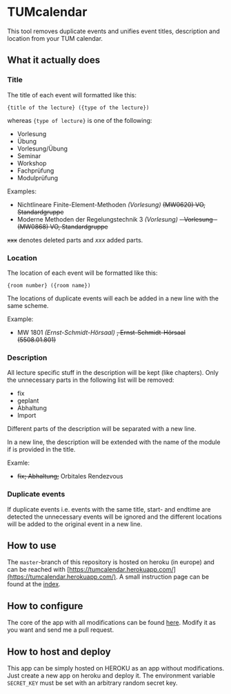 # TUMcalendar
This tool removes duplicate events and unifies event titles, description and location from your TUM calendar.

## What it actually does

### Title
The title of each event will formatted like this:

```{title of the lecture} ({type of the lecture})```

whereas `{type of lecture}` is one of the following:

* Vorlesung
* Übung
* Vorlesung/Übung
* Seminar
* Workshop
* Fachprüfung
* Modulprüfung

Examples:
* Nichtlineare Finite-Element-Methoden *(Vorlesung)* ~~(MW0620) VO, Standardgruppe~~
* Moderne Methoden der Regelungstechnik 3 *(Vorlesung)* ~~- Vorlesung - (MW0868) VO, Standardgruppe~~

~~xxx~~ denotes deleted parts and *xxx* added parts.

### Location
The location of each event will be formatted like this:

```{room number} ({room name})```

The locations of duplicate events will each be added in a new line with the same scheme.

Example:
* MW 1801 *(Ernst-Schmidt-Hörsaal)* ~~, Ernst-Schmidt-Hörsaal (5508.01.801)~~

### Description
All lecture specific stuff in the description will be kept (like chapters). Only the unnecessary parts in the following list will be removed:
* fix
* geplant
* Abhaltung
* Import

Different parts of the description will be separated with a new line.

In a new line, the description will be extended with the name of the module if is provided in the title.

Examle:
* ~~fix; Abhaltung;~~ Orbitales Rendezvous

### Duplicate events
If duplicate events i.e. events with the same title, start- and endtime are detected the unnecessary events will be ignored and the different locations will be added to the original event in a new line.

## How to use
The `master`-branch of this repository is hosted on heroku (in europe) and can be reached with [https://tumcalendar.herokuapp.com/](https://tumcalendar.herokuapp.com/). A small instruction page can be found at the [index](https://tumcalendar.herokuapp.com/).

## How to configure
The core of the app with all modifications can be found [here](TUMCalendarTools/tumtools/tools.py). Modify it as you want and send me a pull request.

## How to host and deploy
This app can be simply hosted on HEROKU as an app without modifications. Just create a new app on heroku and deploy it. The environment variable `SECRET_KEY` must be set with an arbitrary random secret key.
